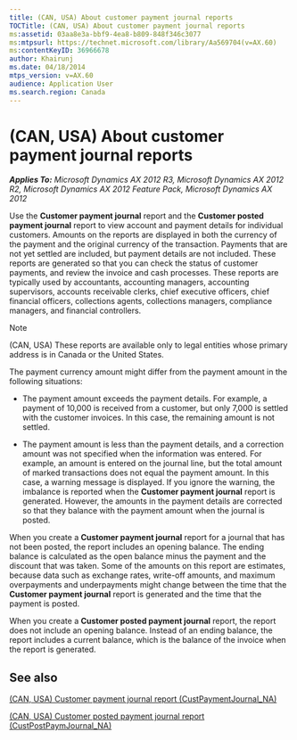 ```yaml
---
title: (CAN, USA) About customer payment journal reports
TOCTitle: (CAN, USA) About customer payment journal reports
ms:assetid: 03aa8e3a-bbf9-4ea8-b809-848f346c3077
ms:mtpsurl: https://technet.microsoft.com/library/Aa569704(v=AX.60)
ms:contentKeyID: 36966678
author: Khairunj
ms.date: 04/18/2014
mtps_version: v=AX.60
audience: Application User
ms.search.region: Canada
---
```


# (CAN, USA) About customer payment journal reports 


_**Applies To:** Microsoft Dynamics AX 2012 R3, Microsoft Dynamics AX 2012 R2, Microsoft Dynamics AX 2012 Feature Pack, Microsoft Dynamics AX 2012_

Use the **Customer payment journal** report and the **Customer posted payment journal** report to view account and payment details for individual customers. Amounts on the reports are displayed in both the currency of the payment and the original currency of the transaction. Payments that are not yet settled are included, but payment details are not included. These reports are generated so that you can check the status of customer payments, and review the invoice and cash processes. These reports are typically used by accountants, accounting managers, accounting supervisors, accounts receivable clerks, chief executive officers, chief financial officers, collections agents, collections managers, compliance managers, and financial controllers.


> [!NOTE]
> <P>(CAN, USA) These reports are available only to legal entities whose primary address is in Canada or the United States.</P>



The payment currency amount might differ from the payment amount in the following situations:

  - The payment amount exceeds the payment details. For example, a payment of 10,000 is received from a customer, but only 7,000 is settled with the customer invoices. In this case, the remaining amount is not settled.

  - The payment amount is less than the payment details, and a correction amount was not specified when the information was entered. For example, an amount is entered on the journal line, but the total amount of marked transactions does not equal the payment amount. In this case, a warning message is displayed. If you ignore the warning, the imbalance is reported when the **Customer payment journal** report is generated. However, the amounts in the payment details are corrected so that they balance with the payment amount when the journal is posted.

When you create a **Customer payment journal** report for a journal that has not been posted, the report includes an opening balance. The ending balance is calculated as the open balance minus the payment and the discount that was taken. Some of the amounts on this report are estimates, because data such as exchange rates, write-off amounts, and maximum overpayments and underpayments might change between the time that the **Customer payment journal** report is generated and the time that the payment is posted.

When you create a **Customer posted payment journal** report, the report does not include an opening balance. Instead of an ending balance, the report includes a current balance, which is the balance of the invoice when the report is generated.

## See also

[(CAN, USA) Customer payment journal report (CustPaymentJournal\_NA)](can-usa-customer-payment-journal-report-custpaymentjournal-na.md)

[(CAN, USA) Customer posted payment journal report (CustPostPaymJournal\_NA)](can-usa-customer-posted-payment-journal-report-custpostpaymjournal-na.md)

  


